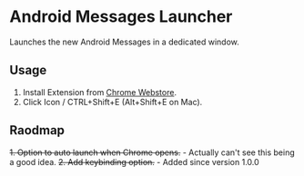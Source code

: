 # Android Messages Launcher
Launches the new Android Messages in a dedicated window.

## Usage
1. Install Extension from [Chrome Webstore](https://chrome.google.com/webstore/detail/android-messages-launcher/nkffminajnbjkleldcgekfkelddojmdh "Chrome Webstore").
2. Click Icon / CTRL+Shift+E (Alt+Shift+E on Mac).

## Raodmap
~~1. Option to auto launch when Chrome opens.~~ - Actually can't see this being a good idea.
~~2. Add keybinding option.~~ - Added since version 1.0.0
